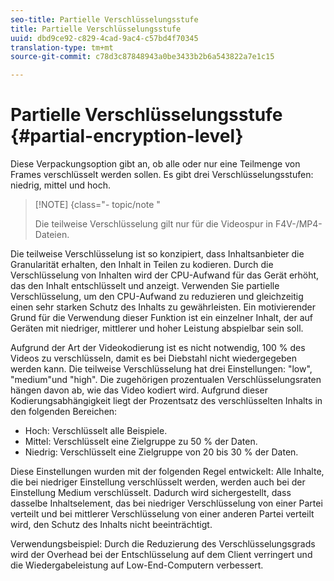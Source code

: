 ```yaml
---
seo-title: Partielle Verschlüsselungsstufe
title: Partielle Verschlüsselungsstufe
uuid: dbd9ce92-c829-4cad-9ac4-c57bd4f70345
translation-type: tm+mt
source-git-commit: c78d3c87848943a0be3433b2b6a543822a7e1c15

---
```



# Partielle Verschlüsselungsstufe {#partial-encryption-level}

Diese Verpackungsoption gibt an, ob alle oder nur eine Teilmenge von Frames verschlüsselt werden sollen. Es gibt drei Verschlüsselungsstufen: niedrig, mittel und hoch.

>[!NOTE] {class=&quot;- topic/note &quot;
>
>Die teilweise Verschlüsselung gilt nur für die Videospur in F4V-/MP4-Dateien.

Die teilweise Verschlüsselung ist so konzipiert, dass Inhaltsanbieter die Granularität erhalten, den Inhalt in Teilen zu kodieren. Durch die Verschlüsselung von Inhalten wird der CPU-Aufwand für das Gerät erhöht, das den Inhalt entschlüsselt und anzeigt. Verwenden Sie partielle Verschlüsselung, um den CPU-Aufwand zu reduzieren und gleichzeitig einen sehr starken Schutz des Inhalts zu gewährleisten. Ein motivierender Grund für die Verwendung dieser Funktion ist ein einzelner Inhalt, der auf Geräten mit niedriger, mittlerer und hoher Leistung abspielbar sein soll.

Aufgrund der Art der Videokodierung ist es nicht notwendig, 100 % des Videos zu verschlüsseln, damit es bei Diebstahl nicht wiedergegeben werden kann. Die teilweise Verschlüsselung hat drei Einstellungen: &quot;low&quot;, &quot;medium&quot;und &quot;high&quot;. Die zugehörigen prozentualen Verschlüsselungsraten hängen davon ab, wie das Video kodiert wird. Aufgrund dieser Kodierungsabhängigkeit liegt der Prozentsatz des verschlüsselten Inhalts in den folgenden Bereichen:

* Hoch: Verschlüsselt alle Beispiele.
* Mittel: Verschlüsselt eine Zielgruppe zu 50 % der Daten.
* Niedrig: Verschlüsselt eine Zielgruppe von 20 bis 30 % der Daten.

Diese Einstellungen wurden mit der folgenden Regel entwickelt: Alle Inhalte, die bei niedriger Einstellung verschlüsselt werden, werden auch bei der Einstellung Medium verschlüsselt. Dadurch wird sichergestellt, dass dasselbe Inhaltselement, das bei niedriger Verschlüsselung von einer Partei verteilt und bei mittlerer Verschlüsselung von einer anderen Partei verteilt wird, den Schutz des Inhalts nicht beeinträchtigt.

Verwendungsbeispiel: Durch die Reduzierung des Verschlüsselungsgrads wird der Overhead bei der Entschlüsselung auf dem Client verringert und die Wiedergabeleistung auf Low-End-Computern verbessert.
